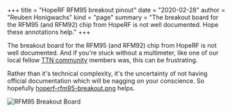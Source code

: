 +++
title = "HopeRF RFM95 breakout pinout"
date = "2020-02-28"
author = "Reuben Honigwachs"
kind = "page"
summary = "The breakout board for the RFM95 (and RFM92) chip from HopeRF is not well documented. Hope these annotations help."
+++

The breakout board for the RFM95 (and RFM92) chip from HopeRF is not well documented. And if
you're stuck without a multimeter, like one of our local fellow [TTN
community](https://www.onisa.org.za/) members was, this can be frustrating. 

Rather than it's technical complexity, it's the uncertainty of not having
official documentation which will be nagging on your conscience. So hopefully
[hoperf-rfm95-breakout.png](https://reuben.honigwachs.de/img/hoperf-rfm95-breakout.png)  helps. 

![RFM95 Breakout Board](https://reuben.honigwachs.de/img/hoperf-rfm95-breakout.png)
